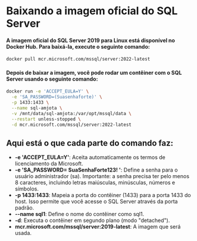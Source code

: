 # Baixando a imagem oficial do SQL Server

#### A imagem oficial do SQL Server 2019 para Linux está disponível no Docker Hub. Para baixá-la, execute o seguinte comando:

```bash
docker pull mcr.microsoft.com/mssql/server:2022-latest
```

#### Depois de baixar a imagem, você pode rodar um contêiner com o SQL Server usando o seguinte comando:

```bash
docker run -e 'ACCEPT_EULA=Y' \
  -e 'SA_PASSWORD=(Suasenhaforte)' \
  -p 1433:1433 \
  --name sql-amjota \
  -v /mnt/data/sql-amjota:/var/opt/mssql/data \
  --restart unless-stopped \
  -d mcr.microsoft.com/mssql/server:2022-latest
```

## Aqui está o que cada parte do comando faz:

- **-e 'ACCEPT_EULA=Y'**: Aceita automaticamente os termos de licenciamento da Microsoft.
- **-e 'SA_PASSWORD= SuaSenhaForte123! '**: Define a senha para o usuário administrador (sa). Importante: a senha precisa ter pelo menos 8 caracteres, incluindo letras maiúsculas, minúsculas, números e símbolos.
- **-p 1433:1433**: Mapeia a porta do contêiner (1433) para a porta 1433 do host. Isso permite que você acesse o SQL Server através da porta padrão.
- **--name sql1**: Define o nome do contêiner como sql1.
- **-d**: Executa o contêiner em segundo plano (modo "detached").
- **mcr.microsoft.com/mssql/server:2019-latest**: A imagem que será usada.

